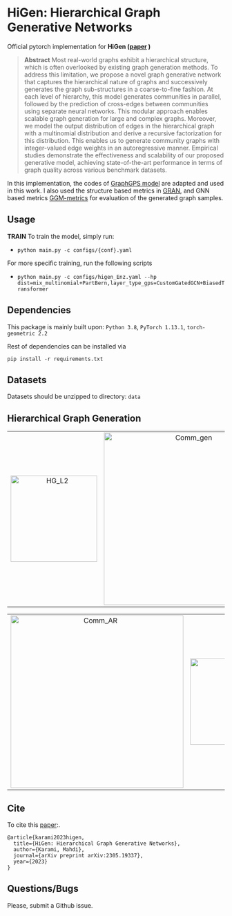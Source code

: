 # HiGen: Hierarchical Graph Generative Networks
Official pytorch implementation for
**HiGen ([paper](https://arxiv.org/abs/2305.19337) )**

> **Abstract**
Most real-world graphs exhibit a hierarchical structure, which is often overlooked by existing graph generation methods.
To address this limitation, we propose a novel graph generative network that captures the hierarchical nature of graphs and successively generates the graph sub-structures in a coarse-to-fine fashion.
At each level of hierarchy, this model generates communities in parallel, followed by the prediction of cross-edges between communities using separate neural networks.
This modular approach enables scalable graph generation for large and complex graphs.
Moreover, we model the output distribution of edges in the hierarchical graph with a multinomial distribution and derive a recursive factorization for this distribution.
This enables us to generate  community graphs with integer-valued edge weights in an autoregressive manner.
Empirical studies demonstrate the effectiveness and scalability of our proposed generative model, achieving state-of-the-art performance in terms of graph quality across various benchmark datasets.

In this implementation, the codes of [GraphGPS model](https://github.com/rampasek/GraphGPS) are adapted and used in this work.
I also used the structure based metrics in [GRAN](https://github.com/lrjconan/GRAN), and GNN based metrics [GGM-metrics](https://github.com/uoguelph-mlrg/GGM-metrics) for evaluation of the generated graph samples.

## Usage
**TRAIN**
To train the model, simply run:
- ```python main.py -c configs/{conf}.yaml```

For more specific training, run the following scripts
- ```python main.py -c configs/higen_Enz.yaml --hp dist=mix_multinomial+PartBern,layer_type_gps=CustomGatedGCN+BiasedTransformer```

## Dependencies
This package is mainly built upon:
`Python 3.8`, `PyTorch 1.13.1`, `torch-geometric 2.2`

Rest of  dependencies can be installed via

  ```pip install -r requirements.txt```

## Datasets
Datasets should be unzipped to directory: `data`

## Hierarchical Graph Generation

| |  | |
| :---: | :---: | :---: |
|<img width="200" alt="HG_L2" src="https://github.com/Karami-m/HiGen_main/assets/17184202/3e71a00e-9089-4176-886f-9b8411b6efce">  | <img width="400" alt="Comm_gen" src="https://github.com/Karami-m/HiGen_main/assets/17184202/fe12a1ef-efa1-4963-837c-26ddc55c16ce">| <img width="400" alt="BP_gen" src="https://github.com/Karami-m/HiGen_main/assets/17184202/21f73184-da85-4c31-bc8e-dd84e63db01a">|

| |  |
| :---: | :---: |
|<img width="400" alt="Comm_AR" src="https://github.com/Karami-m/HiGen_main/assets/17184202/6736e47e-e183-49c1-a655-878b5df91965">	| <img width="200" alt="mnbn" src="https://github.com/Karami-m/HiGen_main/assets/17184202/8257f125-5b85-4174-9520-a17c02dc88b1"> |

## Cite
To cite this [paper](https://arxiv.org/abs/2305.19337):.

```
@article{karami2023higen,
  title={HiGen: Hierarchical Graph Generative Networks},
  author={Karami, Mahdi},
  journal={arXiv preprint arXiv:2305.19337},
  year={2023}
}

```

## Questions/Bugs
Please, submit a Github issue.
